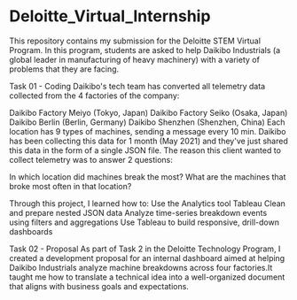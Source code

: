 # Deloitte_Virtual_Internship

This repository contains my submission for the Deloitte STEM Virtual Program. In this program, students are asked to help Daikibo Industrials (a global leader in manufacturing of heavy machinery) with a variety of problems that they are facing.

Task 01 - Coding
Daikibo's tech team has converted all telemetry data collected from the 4 factories of the company:

Daikibo Factory Meiyo (Tokyo, Japan)
Daikibo Factory Seiko (Osaka, Japan)
Daikibo Berlin (Berlin, Germany)
Daikibo Shenzhen (Shenzhen, China)
Each location has 9 types of machines, sending a message every 10 min. Daikibo has been collecting this data for 1 month (May 2021) and they've just shared this data in the form of a single JSON file. The reason this client wanted to collect telemetry was to answer 2 questions:

In which location did machines break the most?
What are the machines that broke most often in that location?

Through this project, I learned how to:
Use the Analytics tool Tableau
Clean and prepare nested JSON data
Analyze time-series breakdown events using filters and aggregations
Use Tableau to build responsive, drill-down dashboards

Task 02 - Proposal
As part of Task 2 in the Deloitte Technology Program, I created a development proposal for an internal dashboard aimed at helping Daikibo Industrials analyze machine breakdowns across four factories.It taught me how to translate a technical idea into a well-organized document that aligns with business goals and expectations.

